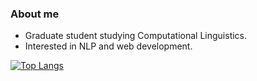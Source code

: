 ### About me

- Graduate student studying Computational Linguistics.  
- Interested in NLP and web development.  

[![Top Langs](https://github-readme-stats.vercel.app/api/top-langs/?username=dechrissen&langs_count=10&exclude_repo=derekandersen.net&layout=compact&theme=prussian)](https://github.com/dechrissen/github-readme-stats)
